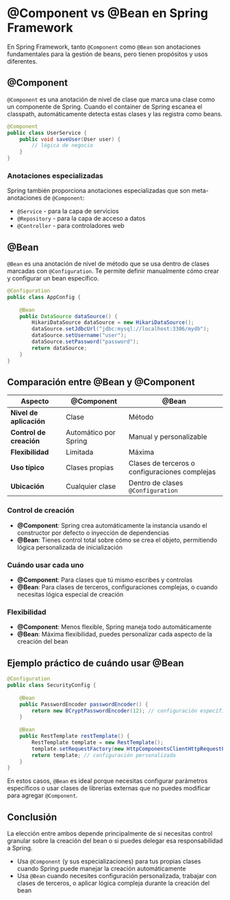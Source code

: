 # @Component vs @Bean en Spring Framework

En Spring Framework, tanto `@Component` como `@Bean` son anotaciones fundamentales para la gestión de beans, pero tienen propósitos y usos diferentes.

## @Component

`@Component` es una anotación de nivel de clase que marca una clase como un componente de Spring. Cuando el container de Spring escanea el classpath, automáticamente detecta estas clases y las registra como beans.

```java
@Component
public class UserService {
    public void saveUser(User user) {
        // lógica de negocio
    }
}
```

### Anotaciones especializadas

Spring también proporciona anotaciones especializadas que son meta-anotaciones de `@Component`:
- `@Service` - para la capa de servicios
- `@Repository` - para la capa de acceso a datos
- `@Controller` - para controladores web

## @Bean

`@Bean` es una anotación de nivel de método que se usa dentro de clases marcadas con `@Configuration`. Te permite definir manualmente cómo crear y configurar un bean específico.

```java
@Configuration
public class AppConfig {
    
    @Bean
    public DataSource dataSource() {
        HikariDataSource dataSource = new HikariDataSource();
        dataSource.setJdbcUrl("jdbc:mysql://localhost:3306/mydb");
        dataSource.setUsername("user");
        dataSource.setPassword("password");
        return dataSource;
    }
}
```

## Comparación entre @Bean y @Component

| Aspecto | @Component | @Bean |
|---------|------------|-------|
| **Nivel de aplicación** | Clase | Método |
| **Control de creación** | Automático por Spring | Manual y personalizable |
| **Flexibilidad** | Limitada | Máxima |
| **Uso típico** | Clases propias | Clases de terceros o configuraciones complejas |
| **Ubicación** | Cualquier clase | Dentro de clases `@Configuration` |

### Control de creación
- **@Component**: Spring crea automáticamente la instancia usando el constructor por defecto o inyección de dependencias
- **@Bean**: Tienes control total sobre cómo se crea el objeto, permitiendo lógica personalizada de inicialización

### Cuándo usar cada uno
- **@Component**: Para clases que tú mismo escribes y controlas
- **@Bean**: Para clases de terceros, configuraciones complejas, o cuando necesitas lógica especial de creación

### Flexibilidad
- **@Component**: Menos flexible, Spring maneja todo automáticamente
- **@Bean**: Máxima flexibilidad, puedes personalizar cada aspecto de la creación del bean

## Ejemplo práctico de cuándo usar @Bean

```java
@Configuration
public class SecurityConfig {
    
    @Bean
    public PasswordEncoder passwordEncoder() {
        return new BCryptPasswordEncoder(12); // configuración específica
    }
    
    @Bean
    public RestTemplate restTemplate() {
        RestTemplate template = new RestTemplate();
        template.setRequestFactory(new HttpComponentsClientHttpRequestFactory());
        return template; // configuración personalizada
    }
}
```

En estos casos, `@Bean` es ideal porque necesitas configurar parámetros específicos o usar clases de librerías externas que no puedes modificar para agregar `@Component`.

## Conclusión

La elección entre ambos depende principalmente de si necesitas control granular sobre la creación del bean o si puedes delegar esa responsabilidad a Spring. 

- Usa `@Component` (y sus especializaciones) para tus propias clases cuando Spring puede manejar la creación automáticamente
- Usa `@Bean` cuando necesites configuración personalizada, trabajar con clases de terceros, o aplicar lógica compleja durante la creación del bean